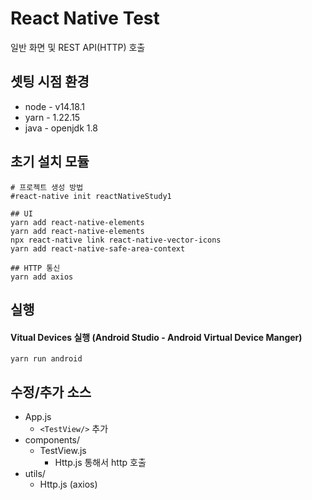 # React Native Test
일반 화면 및 REST API(HTTP) 호출

## 셋팅 시점 환경
* node - v14.18.1
* yarn - 1.22.15
* java - openjdk 1.8

## 초기 설치 모듈
```
# 프로젝트 생성 방법
#react-native init reactNativeStudy1

## UI
yarn add react-native-elements
yarn add react-native-elements
npx react-native link react-native-vector-icons
yarn add react-native-safe-area-context

## HTTP 통신
yarn add axios
```

## 실행
#### Vitual Devices 실행 (Android Studio - Android Virtual Device Manger)
```
yarn run android
```

## 수정/추가 소스
* App.js
    * ```<TestView/>``` 추가
* components/
    * TestView.js
        * Http.js 통해서 http 호출
* utils/
    * Http.js (axios)
